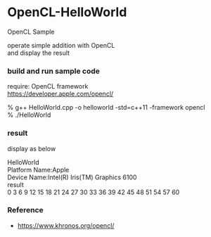 OpenCL-HelloWorld
===============

OpenCL Sample <br/>

operate simple addition with OpenCL<br/>
and display the result <br/>

### build and run sample code
require:  OpenCL framework <br/>
https://developer.apple.com/opencl/ <br/>

% g++ HelloWorld.cpp -o helloworld -std=c++11 -framework opencl <br/>
% ./HelloWorld <br/>  


### result 
display as below <br/>

HelloWorld <br/>
Platform Name:Apple <br/>
Device Name:Intel(R) Iris(TM) Graphics 6100 <br/>
 result  <br/>
0 3 6 9 12 15 18 21 24 27 30 33 36 39 42 45 48 51 54 57 60  <br/>


### Reference <br/>
- https://www.khronos.org/opencl/



